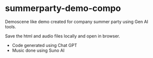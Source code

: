 # summerparty-demo-compo
Demoscene like demo created for company summer party using Gen AI tools.

Save the html and audio files locally and open in browser.

- Code generated using Chat GPT 
- Music done using Suno AI
